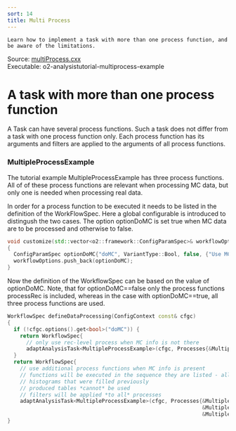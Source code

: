 ```yaml
---
sort: 14
title: Multi Process
---
```


```goal
Learn how to implement a task with more than one process function, and be aware of the limitations.
```

<div style="margin-bottom:5mm">
  Source: <a href="https://github.com/pbuehler/documentation/blob/main/docs/tutorials/code/multiProcess.cxx" target="_blank">multiProcess.cxx</a><br>
  Executable: o2-analysistutorial-multiprocess-example
</div>

# A task with more than one process function

A Task can have several process functions. Such a task does not differ from a task with one process function only. Each process function has its arguments and filters are applied to the arguments of all process functions.

<a name="multipleprocessexample"></a>
### MultipleProcessExample

The tutorial example MultipleProcessExample has three process functions. All of of these process functions are relevant when processing MC data, but only one is needed when processing real data.

In order for a process function to be executed it needs to be listed in the definition of the WorkFlowSpec. Here a global configurable is introduced to distingush the two cases. The option optionDoMC is set true when MC data are to be processed and otherwise to false.  

```cpp
void customize(std::vector<o2::framework::ConfigParamSpec>& workflowOptions)
{
  ConfigParamSpec optionDoMC{"doMC", VariantType::Bool, false, {"Use MC info"}};
  workflowOptions.push_back(optionDoMC);
}
```

Now the definition of the WorkflowSpec can be based on the value of optionDoMC. Note, that for optionDoMC==false only the process functions processRec is included, whereas in the case with optionDoMC==true, all three process functions are used.

```cpp
WorkflowSpec defineDataProcessing(ConfigContext const& cfgc)
{
  if (!cfgc.options().get<bool>("doMC")) {
    return WorkflowSpec{
      // only use rec-level process when MC info is not there
      adaptAnalysisTask<MultipleProcessExample>(cfgc, Processes{&MultipleProcessExample::processRec})};
  }
  return WorkflowSpec{
    // use additional process functions when MC info is present
    // functions will be executed in the sequence they are listed - allows to use, for example,
    // histograms that were filled previously
    // produced tables *cannot* be used
    // filters will be applied *to all* processes
    adaptAnalysisTask<MultipleProcessExample>(cfgc, Processes{&MultipleProcessExample::processRec,
                                                              &MultipleProcessExample::processGen,
                                                              &MultipleProcessExample::processResolution})};
}
```
